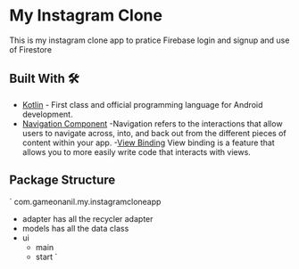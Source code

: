 # My Instagram Clone
This is my instagram clone app to pratice Firebase login and signup and use of Firestore

## Built With 🛠
- [Kotlin](https://kotlinlang.org/) - First class and official programming language for Android development.
- [Navigation Component](https://developer.android.com/guide/navigation) -Navigation refers to the interactions that allow users to navigate across, into, and back out from the different pieces of content within your app.
-[View Binding](https://developer.android.com/topic/libraries/view-binding) View binding is a feature that allows you to more easily write code that interacts with views. 


## Package Structure
`
 com.gameonanil.my.instagramcloneapp
   - adapter             has all the recycler adapter
   - models              has all the data class
   - ui
     * main
     * start
`


